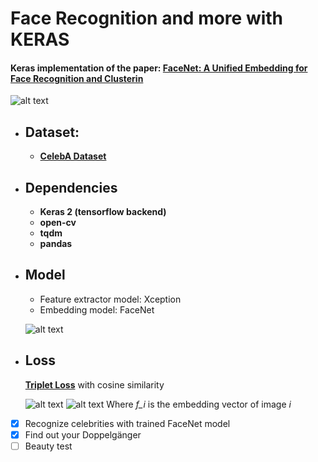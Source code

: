 # Face Recognition and more with KERAS

#### Keras implementation of the paper: [FaceNet: A Unified Embedding for Face Recognition and Clusterin](https://arxiv.org/abs/1503.03832)

![alt text](https://github.com/Golbstein/keras-face-recognition/blob/master/assets/face_reco.JPG)


* ## Dataset: 
  - **[CelebA Dataset](http://mmlab.ie.cuhk.edu.hk/projects/CelebA.html)**

* ## Dependencies
  - **Keras 2 (tensorflow backend)**
  - **open-cv**
  - **tqdm**
  - **pandas**
  
* ## Model
  - Feature extractor model: Xception
  - Embedding model: FaceNet
  
  ![alt text](https://github.com/Golbstein/keras-face-recognition/blob/master/assets/openface.jpg)

* ## Loss
  **[Triplet Loss](https://towardsdatascience.com/lossless-triplet-loss-7e932f990b24)** with cosine similarity
  
  ![alt text](https://github.com/Golbstein/keras-face-recognition/blob/master/assets/obama.png)
  ![alt text](https://github.com/Golbstein/keras-face-recognition/blob/master/assets/loss.JPG)
  Where *f_i* is the embedding vector of image *i*
  
- [x] Recognize celebrities with trained FaceNet model
- [x] Find out your Doppelgänger
- [ ] Beauty test
